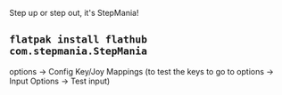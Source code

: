 Step up or step out, it's StepMania!
## ```flatpak install flathub com.stepmania.StepMania```
options -> Config Key/Joy Mappings (to test the keys to go to options -> Input Options -> Test input)